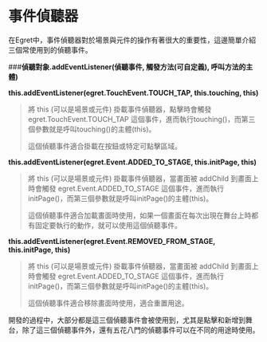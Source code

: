 # 事件偵聽器



在Egret中，事件偵聽器對於場景與元件的操作有著很大的重要性，這邊簡單介紹三個常使用到的偵聽事件。

###**偵聽對象.addEventListener(偵聽事件, 觸發方法(可自定義), 呼叫方法的主體)**

**this.addEventListener(egret.TouchEvent.TOUCH_TAP, this.touching, this)**

> 將 this (可以是場景或元件) 掛載事件偵聽器，點擊時會觸發 egret.TouchEvent.TOUCH_TAP 這個事件，進而執行touching()，而第三個參數就是呼叫touching()的主體(this)。
>
> 這個偵聽事件適合掛載在按鈕或特定可點擊區域。

**this.addEventListener(egret.Event.ADDED_TO_STAGE, this.initPage, this)**

> 將 this (可以是場景或元件) 掛載事件偵聽器，當畫面被 addChild 到畫面上時會觸發 egret.Event.ADDED_TO_STAGE 這個事件，進而執行initPage()，而第三個參數就是呼叫initPage()的主體(this)。
>
> 這個偵聽事件適合加載畫面時使用，如果一個畫面在每次出現在舞台上時都有固定要執行的動作，就可以使用這個偵聽事件。

**this.addEventListener(egret.Event.REMOVED_FROM_STAGE, this.initPage, this)**

> 將 this (可以是場景或元件) 掛載事件偵聽器，當畫面被 addChild 到畫面上時會觸發 egret.Event.ADDED_TO_STAGE 這個事件，進而執行initPage()，而第三個參數就是呼叫initPage()的主體(this)。
>
> 這個偵聽事件適合移除畫面時使用，適合重置用途。



開發的過程中，大部分都是這三個偵聽事件會被使用到，尤其是點擊和新增到舞台，除了這三個偵聽事件外，還有五花八門的偵聽事件可以在不同的用途時使用。